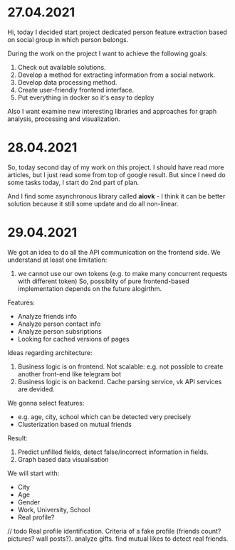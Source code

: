 # 27.04.2021

Hi, today I decided start project dedicated person feature extraction based on social group in which person belongs.

During the work on the project I want to achieve the following goals:

1. Check out available solutions.
2. Develop a method for extracting information from a social network.
3. Develop data processing method.
4. Create user-friendly frontend interface. 
5. Put everything in docker so it's easy to deploy

Also I want examine new interesting libraries and approaches for graph analysis, processing and visualization. 

# 28.04.2021

So, today second day of my work on this project. I should have read more articles, but I just read some from top of google result. But since I need do some tasks today, I start do 2nd part of plan.

And I find some asynchronous library called **aiovk** - I think it can be better solution because it still some update and do all non-linear. 

# 29.04.2021

We got an idea to do all the API communication on the frontend side. 
We understand at least one limitation:
1. we cannot use our own tokens (e.g. to make many concurrent requests with different token)
So, possiblity of pure frontend-based implementation depends on the future alogirthm.


Features:
- Analyze friends info
- Analyze person contact info
- Analyze person subsriptions
- Looking for cached versions of pages



Ideas regarding architecture:
1. Business logic is on frontend. Not scalable: e.g. not possible to create another front-end like telegram bot
2. Business logic is on backend. Cache parsing service, vk API services are devided. 

We gonna select features:
- e.g. age, city, school which can be detected very precisely
- Clusterization based on mutual friends

Result:

1. Predict unfilled fields, detect false/incorrect information in fields.
2. Graph based data visualisation


We will start with:
 - City
 - Age
 - Gender
 - Work, University, School
 - Real profile?
 
 
 // todo
 Real profile identification.
 Criteria of a fake profile (friends count? pictures? wall posts?).
 analyze gifts.
 find mutual likes to detect real friends.
 
 
